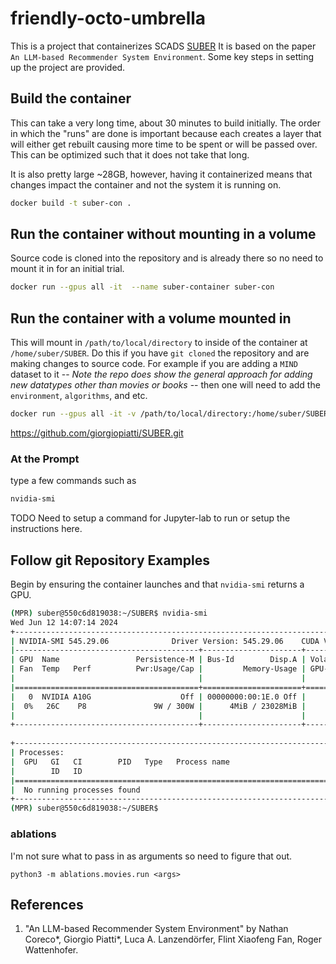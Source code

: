 # friendly-octo-umbrella

This is a project that containerizes SCADS [SUBER](https://github.com/giorgiopiatti/SUBER) It is based on the paper `An LLM-based Recommender System Environment`. Some key steps in setting up the project are provided. 

## Build the container

This can take a very long time, about 30 minutes to build initially.  The order in which the "runs" are done is important because each creates a layer that will either get rebuilt causing more time to be spent or will be passed over. This can be optimized such that it does not take that long.

It is also pretty large ~28GB, however, having it containerized means that changes impact the container and not the system it is running on.

```.bash
docker build -t suber-con .
````

## Run the container without mounting in a volume

Source code is cloned into the repository and is already there so no need to mount it in for an initial trial.

```.bash
docker run --gpus all -it  --name suber-container suber-con
```

## Run the container with a volume mounted in

This will mount in `/path/to/local/directory` to inside of the container at `/home/suber/SUBER`.  Do this if you have `git cloned` the repository and are making changes to source code.  For example if you are adding a `MIND` dataset to it -- *Note the repo does show the general approach for adding new datatypes other than movies or books* -- then one will need to add the `environment`, `algorithms`, and etc.

```.bash
docker run --gpus all -it -v /path/to/local/directory:/home/suber/SUBER:rw --name suber-container suber-con
```
https://github.com/giorgiopiatti/SUBER.git
### At the Prompt

type a few commands such as

```.bash
nvidia-smi
```

TODO Need to setup a command for Jupyter-lab to run or setup the instructions here.

## Follow git Repository Examples

Begin by ensuring the container launches and that `nvidia-smi` returns a GPU.  

```.bash
(MPR) suber@550c6d819038:~/SUBER$ nvidia-smi
Wed Jun 12 14:07:14 2024       
+---------------------------------------------------------------------------------------+
| NVIDIA-SMI 545.29.06              Driver Version: 545.29.06    CUDA Version: 12.3     |
|-----------------------------------------+----------------------+----------------------+
| GPU  Name                 Persistence-M | Bus-Id        Disp.A | Volatile Uncorr. ECC |
| Fan  Temp   Perf          Pwr:Usage/Cap |         Memory-Usage | GPU-Util  Compute M. |
|                                         |                      |               MIG M. |
|=========================================+======================+======================|
|   0  NVIDIA A10G                    Off | 00000000:00:1E.0 Off |                    0 |
|  0%   26C    P8               9W / 300W |      4MiB / 23028MiB |      0%      Default |
|                                         |                      |                  N/A |
+-----------------------------------------+----------------------+----------------------+
                                                                                         
+---------------------------------------------------------------------------------------+
| Processes:                                                                            |
|  GPU   GI   CI        PID   Type   Process name                            GPU Memory |
|        ID   ID                                                             Usage      |
|=======================================================================================|
|  No running processes found                                                           |
+---------------------------------------------------------------------------------------+
(MPR) suber@550c6d819038:~/SUBER$ 
```

### ablations

I'm not sure what to pass in as arguments so need to figure that out. 

```.python
python3 -m ablations.movies.run <args>
```





## References

1. "An LLM-based Recommender System Environment" by Nathan Coreco*, Giorgio Piatti*, Luca A. Lanzendörfer, Flint Xiaofeng Fan, Roger Wattenhofer.
